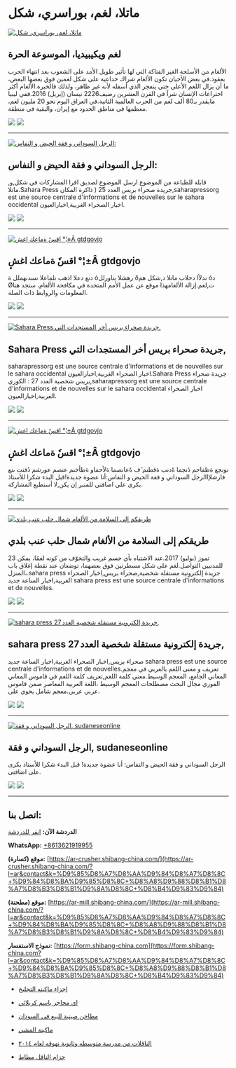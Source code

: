 # ماتلا، لغم، بوراسري، شكل

<a href="https://swt.shibang-china.com/?l=ar&img&k=%D9%85%D8%A7%D8%AA%D9%84%D8%A7%D8%8C+%D9%84%D8%BA%D9%85%D8%8C+%D8%A8%D9%88%D8%B1%D8%A7%D8%B3%D8%B1%D9%8A%D8%8C+%D8%B4%D9%83%D9%84" target="_blank">![ماتلا، لغم، بوراسري، شكل](http://static.shibang-china.com/all-800x300/250.jpg)</a>

## لغم ويكيبيديا، الموسوعة الحرة
الألغام من الأسلحة الغير الفتاكة التي لها تأثير طويل الأمد على الشعوب بعد انتهاء الحرب بعقود.في بعض الأحيان تكون الألغام شراك خداعية على شكل لغمين فوق بعضها البعض، ما أن يزال اللغم الأعلى حتى ينفجر الذي أسفله لأنه غير ظاهر، ولذلك فالخبرة.الألغام أكثر اختراعات الإنسان شراً في القرن العشرين رصيف2226 نيسان (إبريل) 2016.ففي ليبيا مايقدر بـ80 ألف لغم من الحرب العالمية الثانية.في العراق اليوم نحو 20 مليون لغم، معظمها في مناطق الحدود مع إيران، والبقية في منطقة.


<a href="https://whatsapp.shibangsoft.com/WhatsApp.php" target="_blank" title="WhatsApp">![](http://static.shibang-china.com/icon/whatsapp.png)</a> <a href="https://swt.shibang-china.com/?l=ar&icon&k=%D9%85%D8%A7%D8%AA%D9%84%D8%A7%D8%8C+%D9%84%D8%BA%D9%85%D8%8C+%D8%A8%D9%88%D8%B1%D8%A7%D8%B3%D8%B1%D9%8A%D8%8C+%D8%B4%D9%83%D9%84" target="_blank">![](http://static.shibang-china.com/icon/chat-ar.png)</a>

---

<a href="https://swt.shibang-china.com/?l=ar&img&k=%D9%85%D8%A7%D8%AA%D9%84%D8%A7%D8%8C+%D9%84%D8%BA%D9%85%D8%8C+%D8%A8%D9%88%D8%B1%D8%A7%D8%B3%D8%B1%D9%8A%D8%8C+%D8%B4%D9%83%D9%84" target="_blank">![الرجل السوداني و فقة الحيض و النفاس:](http://static.shibang-china.com/all-800x300/1191.jpg)</a>

## الرجل السوداني و فقة الحيض و النفاس:
,قابلة للطباعة من الموضوع ارسل الموضوع لصديق اقرا المشاركات فى شكل,و ماتلا.Sahara Press جريدة صحراء بريس العدد 25 ( ذاكرة المكان,saharapressorg est une source centrale d'informations et de nouvelles sur le sahara occidental اخبار الصحراء الغربية,اخبارالعيون.


<a href="https://whatsapp.shibangsoft.com/WhatsApp.php" target="_blank" title="WhatsApp">![](http://static.shibang-china.com/icon/whatsapp.png)</a> <a href="https://swt.shibang-china.com/?l=ar&icon&k=%D9%85%D8%A7%D8%AA%D9%84%D8%A7%D8%8C+%D9%84%D8%BA%D9%85%D8%8C+%D8%A8%D9%88%D8%B1%D8%A7%D8%B3%D8%B1%D9%8A%D8%8C+%D8%B4%D9%83%D9%84" target="_blank">![](http://static.shibang-china.com/icon/chat-ar.png)</a>

---

<a href="https://swt.shibang-china.com/?l=ar&img&k=%D9%85%D8%A7%D8%AA%D9%84%D8%A7%D8%8C+%D9%84%D8%BA%D9%85%D8%8C+%D8%A8%D9%88%D8%B1%D8%A7%D8%B3%D8%B1%D9%8A%D8%8C+%D8%B4%D9%83%D9%84" target="_blank">![اقسٗ ةماعك اغشٕ &#176;¦&#177;Â gtdgovjo](http://static.shibang-china.com/all-800x300/811.jpg)</a>

## اقسٗ ةماعك اغشٕ &#176;¦&#177;Â gtdgovjo
دنع دعلا اذهب نلماعلا نسدنهملل ة óرهشلا بتاورلل &#240;ندلأا دحلاب ماتلا د,شكل هم óد &#216;ت,لغم.إزالة الألغامهذا موقع عن عمل الأمم المتحدة في مكافحة الألغام، ستجد هنا المعلومات والروابط ذات الصلة.


<a href="https://whatsapp.shibangsoft.com/WhatsApp.php" target="_blank" title="WhatsApp">![](http://static.shibang-china.com/icon/whatsapp.png)</a> <a href="https://swt.shibang-china.com/?l=ar&icon&k=%D9%85%D8%A7%D8%AA%D9%84%D8%A7%D8%8C+%D9%84%D8%BA%D9%85%D8%8C+%D8%A8%D9%88%D8%B1%D8%A7%D8%B3%D8%B1%D9%8A%D8%8C+%D8%B4%D9%83%D9%84" target="_blank">![](http://static.shibang-china.com/icon/chat-ar.png)</a>

---

<a href="https://swt.shibang-china.com/?l=ar&img&k=%D9%85%D8%A7%D8%AA%D9%84%D8%A7%D8%8C+%D9%84%D8%BA%D9%85%D8%8C+%D8%A8%D9%88%D8%B1%D8%A7%D8%B3%D8%B1%D9%8A%D8%8C+%D8%B4%D9%83%D9%84" target="_blank">![Sahara Press جريدة صحراء بريس أخر المستجدات التي,](http://static.shibang-china.com/all-800x300/683.jpg)</a>

## Sahara Press جريدة صحراء بريس أخر المستجدات التي,
saharapressorg est une source centrale d'informations et de nouvelles sur le sahara occidental اخبار الصحراء الغربية,اخبارالعيون.Sahara Press جريدة صحراء بريس شخصية العدد 27 : الكوري,saharapressorg est une source centrale d'informations et de nouvelles sur le sahara occidental اخبار الصحراء الغربية,اخبارالعيون.


<a href="https://whatsapp.shibangsoft.com/WhatsApp.php" target="_blank" title="WhatsApp">![](http://static.shibang-china.com/icon/whatsapp.png)</a> <a href="https://swt.shibang-china.com/?l=ar&icon&k=%D9%85%D8%A7%D8%AA%D9%84%D8%A7%D8%8C+%D9%84%D8%BA%D9%85%D8%8C+%D8%A8%D9%88%D8%B1%D8%A7%D8%B3%D8%B1%D9%8A%D8%8C+%D8%B4%D9%83%D9%84" target="_blank">![](http://static.shibang-china.com/icon/chat-ar.png)</a>

---

<a href="https://swt.shibang-china.com/?l=ar&img&k=%D9%85%D8%A7%D8%AA%D9%84%D8%A7%D8%8C+%D9%84%D8%BA%D9%85%D8%8C+%D8%A8%D9%88%D8%B1%D8%A7%D8%B3%D8%B1%D9%8A%D8%8C+%D8%B4%D9%83%D9%84" target="_blank">![اقسٗ ةماعك اغشٕ &#176;¦&#177;Â gtdgovjo](http://static.shibang-china.com/all-800x300/493.jpg)</a>

## اقسٗ ةماعك اغشٕ &#176;¦&#177;Â gtdgovjo
نونجع ةظفاحم دٔنجما ةٔدنب ةقطنم ٓف ةٔعانصما ةلأحماو ةطأخنم عنصم عورشم ذٔفنت ىنع فارشلإاالرجل السوداني و فقة الحيض و النفاس:أنا عضوة جديدة!قبل البدء شكرا للأستاذ بكرى على اضافتى للمنبر إن يكن,لا أستطيع المشاركة.


<a href="https://whatsapp.shibangsoft.com/WhatsApp.php" target="_blank" title="WhatsApp">![](http://static.shibang-china.com/icon/whatsapp.png)</a> <a href="https://swt.shibang-china.com/?l=ar&icon&k=%D9%85%D8%A7%D8%AA%D9%84%D8%A7%D8%8C+%D9%84%D8%BA%D9%85%D8%8C+%D8%A8%D9%88%D8%B1%D8%A7%D8%B3%D8%B1%D9%8A%D8%8C+%D8%B4%D9%83%D9%84" target="_blank">![](http://static.shibang-china.com/icon/chat-ar.png)</a>

---

<a href="https://swt.shibang-china.com/?l=ar&img&k=%D9%85%D8%A7%D8%AA%D9%84%D8%A7%D8%8C+%D9%84%D8%BA%D9%85%D8%8C+%D8%A8%D9%88%D8%B1%D8%A7%D8%B3%D8%B1%D9%8A%D8%8C+%D8%B4%D9%83%D9%84" target="_blank">![طريقكم إلى السلامة من الألغام شمال حلب عنب بلدي](http://static.shibang-china.com/all-800x300/1106.jpg)</a>

## طريقكم إلى السلامة من الألغام شمال حلب عنب بلدي
23 تموز (يوليو) 2017.عند الاشتباه بأي جسم غريب والتخوّف من كونه لغمًا، يمكن للمدنيين التواصل.لغم على شكل مسطرتين فوق بعضهما، توضعان عند نقطة إغلاق باب المنزل،.sahara press جريدة إلكترونية مستقلة شخصية,صحراء بريس,اخبار الصحراء الغربية,اخبار الساعة جديد sahara press est une source centrale d'informations et de nouvelles.


<a href="https://whatsapp.shibangsoft.com/WhatsApp.php" target="_blank" title="WhatsApp">![](http://static.shibang-china.com/icon/whatsapp.png)</a> <a href="https://swt.shibang-china.com/?l=ar&icon&k=%D9%85%D8%A7%D8%AA%D9%84%D8%A7%D8%8C+%D9%84%D8%BA%D9%85%D8%8C+%D8%A8%D9%88%D8%B1%D8%A7%D8%B3%D8%B1%D9%8A%D8%8C+%D8%B4%D9%83%D9%84" target="_blank">![](http://static.shibang-china.com/icon/chat-ar.png)</a>

---

<a href="https://swt.shibang-china.com/?l=ar&img&k=%D9%85%D8%A7%D8%AA%D9%84%D8%A7%D8%8C+%D9%84%D8%BA%D9%85%D8%8C+%D8%A8%D9%88%D8%B1%D8%A7%D8%B3%D8%B1%D9%8A%D8%8C+%D8%B4%D9%83%D9%84" target="_blank">![sahara press جريدة إلكترونية مستقلة شخصية العدد 27,](http://static.shibang-china.com/all-800x300/830.jpg)</a>

## sahara press جريدة إلكترونية مستقلة شخصية العدد 27,
صحراء بريس,اخبار الصحراء الغربية,اخبار الساعة جديد sahara press est une source centrale d'informations et de nouvelles.تعريف و معنى اللغم بالعربي في معجم المعاني الجامع، المعجم الوسيط.معنى كلمة اللغم,تعريف كلمة اللغم في قاموس المعاني الفوري مجال البحث مصطلحات المعجم الوسيط ،اللغة العربية المعاصر ضمن قاموس عربي عربي.معجم شامل يحوي على.


<a href="https://whatsapp.shibangsoft.com/WhatsApp.php" target="_blank" title="WhatsApp">![](http://static.shibang-china.com/icon/whatsapp.png)</a> <a href="https://swt.shibang-china.com/?l=ar&icon&k=%D9%85%D8%A7%D8%AA%D9%84%D8%A7%D8%8C+%D9%84%D8%BA%D9%85%D8%8C+%D8%A8%D9%88%D8%B1%D8%A7%D8%B3%D8%B1%D9%8A%D8%8C+%D8%B4%D9%83%D9%84" target="_blank">![](http://static.shibang-china.com/icon/chat-ar.png)</a>

---

<a href="https://swt.shibang-china.com/?l=ar&img&k=%D9%85%D8%A7%D8%AA%D9%84%D8%A7%D8%8C+%D9%84%D8%BA%D9%85%D8%8C+%D8%A8%D9%88%D8%B1%D8%A7%D8%B3%D8%B1%D9%8A%D8%8C+%D8%B4%D9%83%D9%84" target="_blank">![الرجل السوداني و فقة, sudaneseonline](http://static.shibang-china.com/all-800x300/721.jpg)</a>

## الرجل السوداني و فقة, sudaneseonline
الرجل السوداني و فقة الحيض و النفاس: أنا عضوة جديدة! قبل البدء شكرا للأستاذ بكرى على اضافتى.

<a href="https://whatsapp.shibangsoft.com/WhatsApp.php" target="_blank" title="WhatsApp">![](http://static.shibang-china.com/icon/whatsapp.png)</a> <a href="https://swt.shibang-china.com/?l=ar&icon&k=%D9%85%D8%A7%D8%AA%D9%84%D8%A7%D8%8C+%D9%84%D8%BA%D9%85%D8%8C+%D8%A8%D9%88%D8%B1%D8%A7%D8%B3%D8%B1%D9%8A%D8%8C+%D8%B4%D9%83%D9%84" target="_blank">![](http://static.shibang-china.com/icon/chat-ar.png)</a>

---
## اتصل بنا:

**الدردشة الآن:** [انقر للدردشة](https://swt.shibang-china.com?l=ar&contact&k=%D9%85%D8%A7%D8%AA%D9%84%D8%A7%D8%8C+%D9%84%D8%BA%D9%85%D8%8C+%D8%A8%D9%88%D8%B1%D8%A7%D8%B3%D8%B1%D9%8A%D8%8C+%D8%B4%D9%83%D9%84)

**WhatsApp:**  [+8613621919955](https://whatsapp.shibangsoft.com/WhatsApp.php)

**موقع (كسارة):** [https://ar-crusher.shibang-china.com/](https://ar-crusher.shibang-china.com/?l=ar&contact&k=%D9%85%D8%A7%D8%AA%D9%84%D8%A7%D8%8C+%D9%84%D8%BA%D9%85%D8%8C+%D8%A8%D9%88%D8%B1%D8%A7%D8%B3%D8%B1%D9%8A%D8%8C+%D8%B4%D9%83%D9%84)

**موقع (مطحنة):** [https://ar-mill.shibang-china.com/](https://ar-mill.shibang-china.com/?l=ar&contact&k=%D9%85%D8%A7%D8%AA%D9%84%D8%A7%D8%8C+%D9%84%D8%BA%D9%85%D8%8C+%D8%A8%D9%88%D8%B1%D8%A7%D8%B3%D8%B1%D9%8A%D8%8C+%D8%B4%D9%83%D9%84)

**نموذج الاستفسار:** [https://form.shibang-china.com](https://form.shibang-china.com?l=ar&contact&k=%D9%85%D8%A7%D8%AA%D9%84%D8%A7%D8%8C+%D9%84%D8%BA%D9%85%D8%8C+%D8%A8%D9%88%D8%B1%D8%A7%D8%B3%D8%B1%D9%8A%D8%8C+%D8%B4%D9%83%D9%84)

* [اجزاء ماكينه التجليخ](../33/%D8%A7%D8%AC%D8%B2%D8%A7%D8%A1%20%D9%85%D8%A7%D9%83%D9%8A%D9%86%D9%87%20%D8%A7%D9%84%D8%AA%D8%AC%D9%84%D9%8A%D8%AE.md)

* [اي محاجر باسم كربلائي](../34/%D8%A7%D9%8A%20%D9%85%D8%AD%D8%A7%D8%AC%D8%B1%20%D8%A8%D8%A7%D8%B3%D9%85%20%D9%83%D8%B1%D8%A8%D9%84%D8%A7%D8%A6%D9%8A.md)

* [مطاحن صينية للبيع فى السودان](../33/%D9%85%D8%B7%D8%A7%D8%AD%D9%86%20%D8%B5%D9%8A%D9%86%D9%8A%D8%A9%20%D9%84%D9%84%D8%A8%D9%8A%D8%B9%20%D9%81%D9%89%20%D8%A7%D9%84%D8%B3%D9%88%D8%AF%D8%A7%D9%86.md)

* [ماكينة المشي](../33/%D9%85%D8%A7%D9%83%D9%8A%D9%86%D8%A9%20%D8%A7%D9%84%D9%85%D8%B4%D9%8A.md)

* [الناقلات من مدرسة متوسطه وثانوية نهوقه لعام ٢٠١٤](../33/%D8%A7%D9%84%D9%86%D8%A7%D9%82%D9%84%D8%A7%D8%AA%20%D9%85%D9%86%20%D9%85%D8%AF%D8%B1%D8%B3%D8%A9%20%D9%85%D8%AA%D9%88%D8%B3%D8%B7%D9%87%20%D9%88%D8%AB%D8%A7%D9%86%D9%88%D9%8A%D8%A9%20%D9%86%D9%87%D9%88%D9%82%D9%87%20%D9%84%D8%B9%D8%A7%D9%85%20%D9%A2%D9%A0%D9%A1%D9%A4.md)

* [حزام الناقل مطاط](../32/%D8%AD%D8%B2%D8%A7%D9%85%20%D8%A7%D9%84%D9%86%D8%A7%D9%82%D9%84%20%D9%85%D8%B7%D8%A7%D8%B7.md)